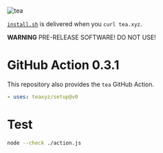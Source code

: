 ![tea](https://tea.xyz/banner.png)

[`install.sh`](./install.sh) is delivered when you `curl tea.xyz`.

**WARNING** PRE-RELEASE SOFTWARE! DO NOT USE!

# GitHub Action 0.3.1

This repository also provides the `tea` GitHub Action.

```yaml
- uses: teaxyz/setup@v0
```

# Test

```sh
node --check ./action.js
```
